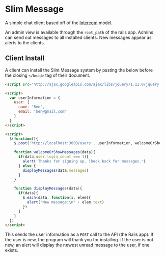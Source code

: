 # Slim Message

A simple chat client based off of the [Intercom](https://www.intercom.io) model.

An admin view is available through the ```root_path``` of the rails app. Admins can send out messages to all installed clients. New messages appear as alerts to the clients.

## Client Install

A client can install the Slim Message system by pasting the below before the closing ```</head>``` tag of their document.

```html
<script src="http://ajax.googleapis.com/ajax/libs/jquery/1.11.0/jquery.min.js"></script>

<script>
  var userInformation = {
    user: {
      name: 'Ben',
      email: 'ben@gmail.com'
    }
  }
</script>

<script>
  $(function(){
    $.post('http://localhost:3000/users', userInformation, welcomeOrShowMessages)

    function welcomeOrShowMessages(data){
      if(data.user.login_count === 1){
        alert('Thanks for signing up. Check back for messages.')
      } else {
        displayMessages(data.messages)
      }
    }

    function displayMessages(data){
      if(data){
        $.each(data, function(i, elem){
          alert('New message:\n' + elem.text)
        })
      }
    }
  })
</script>
```

This sends the user information as a ```POST``` call to the API (the Rails app). If the user is new, the program will thank you for installing. If the user is not new, an alert will display the newest unread message to the user, if one exists.